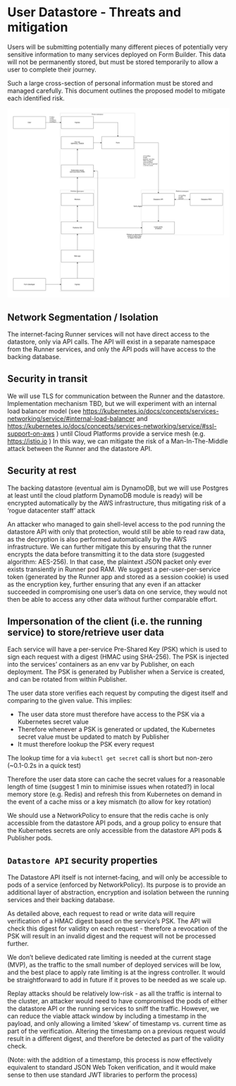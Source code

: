 # User Datastore - Threats and mitigation

Users will be submitting potentially many different pieces of potentially very sensitive information to many services deployed on Form Builder. This data will not be permanently stored, but must be stored temporarily to allow a user to complete their journey.

Such a large cross-section of personal information must be stored and managed carefully. This document outlines the proposed model to mitigate each identified risk.

[![User Datastore - Threats and mitigation](images/userdata--threats.svg)](images/images/userdata--threats.png)

## Network Segmentation / Isolation

The internet-facing Runner services will not have direct access to the datastore, only via API calls. The API will exist in a separate namespace from the Runner services, and only the API pods will have access to the backing database.

## Security in transit

We will use TLS for communication between the Runner and the datastore. Implementation mechanism TBD, but we will experiment with an internal load balancer model (see https://kubernetes.io/docs/concepts/services-networking/service/#internal-load-balancer and https://kubernetes.io/docs/concepts/services-networking/service/#ssl-support-on-aws ) until Cloud Platforms provide a service mesh (e.g. https://istio.io  )
In this way, we can mitigate the risk of a Man-In-The-Middle attack between the Runner and the datastore API.

## Security at rest

The backing datastore (eventual aim is DynamoDB, but we will use Postgres at least until the cloud platform DynamoDB module is ready) will be encrypted automatically by the AWS infrastructure, thus mitigating risk of a ‘rogue datacenter staff’ attack

An attacker who managed to gain shell-level access to the pod running the datastore API with only that protection, would still be able to read raw data, as the decryption is also performed automatically by the AWS infrastructure. We can further mitigate this by ensuring that the runner encrypts the data before transmitting it to the data store (suggested algorithm: AES-256). In that case, the plaintext JSON packet only ever exists transiently in Runner pod RAM. We suggest a per-user-per-service token (generated by the Runner app and stored as a session cookie) is used as the encryption key, further ensuring that any even if an attacker succeeded in compromising one user’s data on one service, they would not then be able to access any other data without further comparable effort.

## Impersonation of the client (i.e. the running service) to store/retrieve user data

Each service will have a per-service Pre-Shared Key (PSK) which is used to sign each request with a digest (HMAC using SHA-256). The PSK is injected into the services’ containers as an env var by Publisher, on each deployment. The PSK is generated by Publisher when a Service is created, and can be rotated from within Publisher.

The user data store verifies each request by computing the digest itself and comparing to the given value. This implies:

- The user data store must therefore have access to the PSK via a Kubernetes secret value 
- Therefore whenever a PSK is generated or updated, the Kubernetes secret value must be updated to match by Publisher
- It must therefore lookup the PSK every request

The lookup time for a via `kubectl get secret` call is short but non-zero (~0.1-0.2s in a quick test)

Therefore the user data store can cache the secret values for a reasonable length of time (suggest 1 min to minimise issues when rotated?) in local memory store (e.g. Redis) and refresh this from Kubernetes on demand in the event of a cache miss or a key mismatch (to allow for key rotation)

We should use a NetworkPolicy to ensure that the redis cache is only accessible from the datastore API pods, and a group policy to ensure that the Kubernetes secrets are only accessible from the datastore API pods & Publisher pods.

## `Datastore API` security properties

The Datastore API itself is not internet-facing, and will only be accessible to pods of a service (enforced by NetworkPolicy). Its purpose is to provide an additional layer of abstraction, encryption and isolation between the running services and their backing database.

As detailed above, each request to read or write data will require verification of a HMAC digest based on the service’s PSK. The API will check this digest for validity on each request - therefore a revocation of the PSK will result in an invalid digest and the request will not be processed further.

We don’t believe dedicated rate limiting is needed at the current stage (MVP), as the traffic to the small number of deployed services will be low, and the best place to apply rate limiting is at the ingress controller. It would be straightforward to add in future if it proves to be needed as we scale up.

Replay attacks should be relatively low-risk - as all the traffic is internal to the cluster, an attacker would need to have compromised the pods of either the datastore API or the running services to sniff the traffic. However, we can reduce the viable attack window by including a timestamp in the payload, and only allowing a limited ‘skew’ of timestamp vs. current time as part of the verification. Altering the timestamp on a previous request would result in a different digest, and therefore be detected as part of the validity check.

(Note: with the addition of a timestamp, this process is now effectively equivalent to standard JSON Web Token verification, and it would make sense to then use standard JWT libraries to perform the process)
